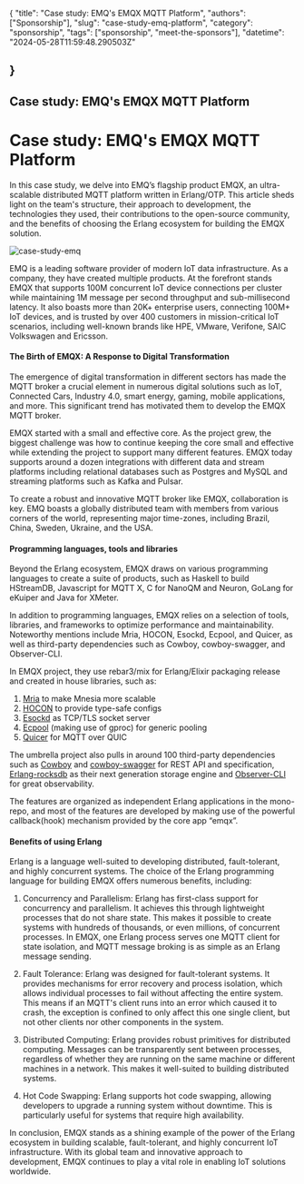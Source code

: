 {
  "title": "Case study: EMQ's EMQX MQTT Platform",
  "authors": ["Sponsorship"],
  "slug": "case-study-emq-platform",
  "category": "sponsorship",
  "tags": ["sponsorship", "meet-the-sponsors"],
  "datetime": "2024-05-28T11:59:48.290503Z"

}
---
Case study: EMQ's EMQX MQTT Platform
---

# Case study: EMQ's EMQX MQTT Platform

In this case study, we delve into EMQ’s flagship product EMQX, an ultra-scalable distributed MQTT platform written in Erlang/OTP. This article sheds light on the team's structure, their approach to development, the technologies they used, their contributions to the open-source community, and the benefits of choosing the Erlang ecosystem for building the EMQX solution.

<img src="/images/meet-the-sponsors/case-study-emq.png" class="img-fluid" alt="case-study-emq"/>

EMQ is a leading software provider of modern IoT data infrastructure. As a company, they have created multiple products. At the forefront stands EMQX that supports 100M concurrent IoT device connections per cluster while maintaining 1M message per second throughput and sub-millisecond latency. It also boasts more than 20K+ enterprise users, connecting 100M+ IoT devices, and is trusted by over 400 customers in mission-critical IoT scenarios, including well-known brands like HPE, VMware, Verifone, SAIC Volkswagen and Ericsson.

#### The Birth of EMQX: A Response to Digital Transformation

The emergence of digital transformation in different sectors has made the MQTT broker a crucial element in numerous digital solutions such as IoT, Connected Cars, Industry 4.0, smart energy, gaming, mobile applications, and more. This significant trend has motivated them to develop the EMQX MQTT broker.

EMQX started with a small and effective core. As the project grew, the biggest challenge was how to continue keeping the core small and effective while extending the project to support many different features. EMQX today supports around a dozen integrations with different data and stream platforms including relational databases such as Postgres and MySQL and streaming platforms such as Kafka and Pulsar. 

To create a robust and innovative MQTT broker like EMQX, collaboration is key. EMQ boasts a globally distributed team with members from various corners of the world, representing major time-zones, including Brazil, China, Sweden, Ukraine, and the USA.

#### Programming languages, tools and libraries

Beyond the Erlang ecosystem, EMQX draws on various programming languages to create a suite of products, such as Haskell to build HStreamDB, Javascript for MQTT X, C for NanoQM and Neuron, GoLang for eKuiper and Java for XMeter.

In addition to programming languages, EMQX relies on a selection of tools, libraries, and frameworks to optimize performance and maintainability. Noteworthy mentions include Mria, HOCON, Esockd, Ecpool, and Quicer, as well as third-party dependencies such as Cowboy, cowboy-swagger, and Observer-CLI.

In EMQX project, they use rebar3/mix for Erlang/Elixir packaging release and created in house libraries, such as:
 1. [Mria](https://github.com/emqx/mria) to make Mnesia more scalable
 2. [HOCON](https://github.com/emqx/hocon) to provide type-safe configs
 3. [Esockd](https://github.com/emqx/esockd) as TCP/TLS socket server
 4. [Ecpool](https://github.com/emqx/ecpool) (making use of gproc) for generic pooling
 5. [Quicer](https://github.com/emqx/quic) for MQTT over QUIC

The umbrella project also pulls in around 100 third-party dependencies such as [Cowboy](https://github.com/ninenines/cowboy) and [cowboy-swagger](https://github.com/inaka/cowboy_swagger) for REST API and specification, [Erlang-rocksdb](https://gitlab.com/barrel-db/erlang-rocksdb) as their next generation storage engine and [Observer-CLI](https://github.com/zhongwencool/observer_cli) for great observability. 

The features are organized as independent Erlang applications in the mono-repo, and most of the features are developed by making use of the powerful callback(hook) mechanism provided by the core app “emqx”.

#### Benefits of using Erlang

Erlang is a language well-suited to developing distributed, fault-tolerant, and highly concurrent systems. The choice of the Erlang programming language for building EMQX offers numerous benefits, including:

1. Concurrency and Parallelism: Erlang has first-class support for concurrency and parallelism. It achieves this through lightweight processes that do not share state. This makes it possible to create systems with hundreds of thousands, or even millions, of concurrent processes. In EMQX, one Erlang process serves one MQTT client for state isolation, and MQTT message broking is as simple as an Erlang message sending.

2. Fault Tolerance: Erlang was designed for fault-tolerant systems. It provides mechanisms for error recovery and process isolation, which allows individual processes to fail without affecting the entire system. This means if an MQTT's client runs into an error which caused it to crash, the exception is confined to only affect this one single client, but not other clients nor other components in the system.

3. Distributed Computing: Erlang provides robust primitives for distributed computing. Messages can be transparently sent between processes, regardless of whether they are running on the same machine or different machines in a network. This makes it well-suited to building distributed systems.

4. Hot Code Swapping: Erlang supports hot code swapping, allowing developers to upgrade a running system without downtime. This is particularly useful for systems that require high availability.

In conclusion, EMQX stands as a shining example of the power of the Erlang ecosystem in building scalable, fault-tolerant, and highly concurrent IoT infrastructure. With its global team and innovative approach to development, EMQX continues to play a vital role in enabling IoT solutions worldwide.



